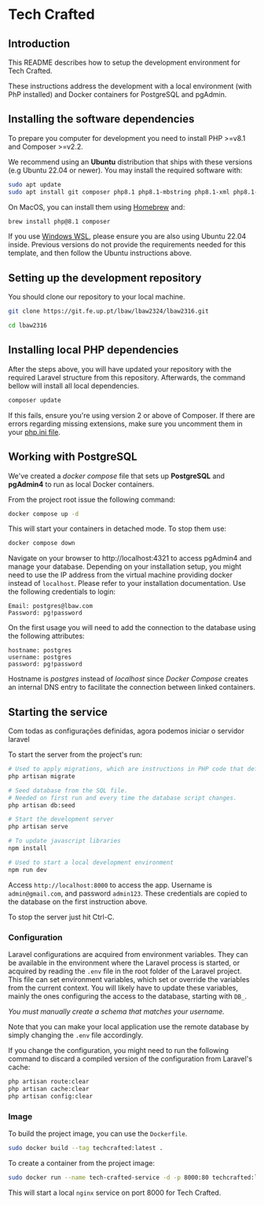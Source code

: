 # Tech Crafted

## Introduction

This README describes how to setup the development environment for Tech Crafted.

These instructions address the development with a local environment (with PhP installed) and Docker containers for PostgreSQL and pgAdmin.

## Installing the software dependencies

To prepare you computer for development you need to install PHP >=v8.1 and Composer >=v2.2.

We recommend using an **Ubuntu** distribution that ships with these versions (e.g Ubuntu 22.04 or newer). You may install the required software with:

```bash
sudo apt update
sudo apt install git composer php8.1 php8.1-mbstring php8.1-xml php8.1-pgsql php8.1-curl php-gd
```

On MacOS, you can install them using [Homebrew](https://brew.sh/) and:

```bash
brew install php@8.1 composer
```

If you use [Windows WSL](https://learn.microsoft.com/en-us/windows/wsl/install), please ensure you are also using Ubuntu 22.04 inside. Previous versions do not provide the requirements needed for this template, and then follow the Ubuntu instructions above.

## Setting up the development repository

You should clone our repository to your local machine.

```bash
git clone https://git.fe.up.pt/lbaw/lbaw2324/lbaw2316.git

cd lbaw2316
```

## Installing local PHP dependencies

After the steps above, you will have updated your repository with the required Laravel structure from this repository.
Afterwards, the command bellow will install all local dependencies.

```bash
composer update
```

If this fails, ensure you're using version 2 or above of Composer. If there are errors regarding missing extensions, make sure you uncomment them in your [php.ini file](https://www.php.net/manual/en/configuration.file.php).

## Working with PostgreSQL

We've created a _docker compose_ file that sets up **PostgreSQL** and **pgAdmin4** to run as local Docker containers.

From the project root issue the following command:

```bash
docker compose up -d
```

This will start your containers in detached mode. To stop them use:

```bash
docker compose down
```

Navigate on your browser to http://localhost:4321 to access pgAdmin4 and manage your database. Depending on your installation setup, you might need to use the IP address from the virtual machine providing docker instead of `localhost`. Please refer to your installation documentation.
Use the following credentials to login:

```
Email: postgres@lbaw.com
Password: pg!password
```

On the first usage you will need to add the connection to the database using the following attributes:

```
hostname: postgres
username: postgres
password: pg!password
```

Hostname is _postgres_ instead of _localhost_ since _Docker Compose_ creates an internal DNS entry to facilitate the connection between linked containers.

## Starting the service

Com todas as configurações definidas, agora podemos iniciar o servidor laravel

To start the server from the project's run:

```bash
# Used to apply migrations, which are instructions in PHP code that define the structure of the database
php artisan migrate

# Seed database from the SQL file.
# Needed on first run and every time the database script changes.
php artisan db:seed

# Start the development server
php artisan serve
```

```bash
# To update javascript libraries
npm install

# Used to start a local development environment
npm run dev
```

Access `http://localhost:8000` to access the app. Username is `admin@gmail.com`, and password `admin123`. These credentials are copied to the database on the first instruction above.

To stop the server just hit Ctrl-C.

### Configuration

Laravel configurations are acquired from environment variables. They can be available in the environment where the Laravel process is started, or acquired by reading the `.env` file in the root folder of the Laravel project. This file can set environment variables, which set or override the variables from the current context. You will likely have to update these variables, mainly the ones configuring the access to the database, starting with `DB_`.

_You must manually create a schema that matches your username._

Note that you can make your local application use the remote database by simply changing the `.env` file accordingly.

If you change the configuration, you might need to run the following command to discard a compiled version of the configuration from Laravel's cache:

```bash
php artisan route:clear
php artisan cache:clear
php artisan config:clear
```

### Image

To build the project image, you can use the `Dockerfile`.

```bash
sudo docker build --tag techcrafted:latest .
```

To create a container from the project image:

```bash
sudo docker run --name tech-crafted-service -d -p 8000:80 techcrafted:latest
```

This will start a local `nginx` service on port 8000 for Tech Crafted.
